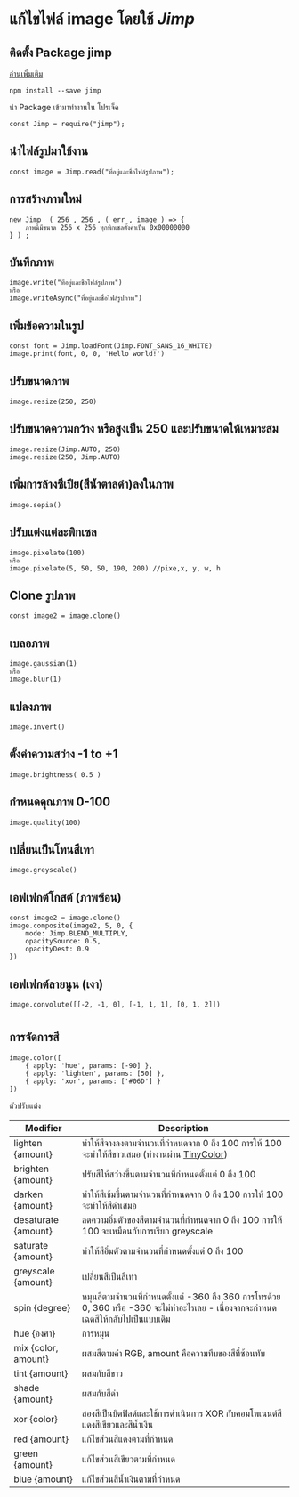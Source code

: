 # แก้ไขไฟล์ image โดยใช้ *Jimp*
## ติดตั้ง Package jimp
[อ่านเพิ่มเติม](https://www.npmjs.com/package/jimp)

    npm install --save jimp
นำ Package เข้ามาทำงานใน โปรเจ็ค  

    const Jimp = require("jimp");
## นำไฟล์รูปมาใช้งาน
    const image = Jimp.read("ที่อยู่และชื่อไฟล์รูปภาพ"); 
## การสร้างภาพใหม่
    new Jimp  ( 256 , 256 , ( err , image ) => {     
        ภาพนี้มีขนาด 256 x 256 ทุกพิกเซลตั้งค่าเป็น 0x00000000
    } ) ;
## บันทึกภาพ
    image.write("ที่อยู่และชื่อไฟล์รูปภาพ") 
    หรือ 
    image.writeAsync("ที่อยู่และชื่อไฟล์รูปภาพ")
## เพิ่มข้อความในรูป
    const font = Jimp.loadFont(Jimp.FONT_SANS_16_WHITE)
    image.print(font, 0, 0, 'Hello world!')
## ปรับขนาดภาพ
    image.resize(250, 250)
## ปรับขนาดความกว้าง หรือสูงเป็น 250 และปรับขนาดให้เหมาะสม
    image.resize(Jimp.AUTO, 250)
    image.resize(250, Jimp.AUTO)
## เพิ่มการล้างซีเปีย(สีน้ำตาลดำ)ลงในภาพ
    image.sepia()
## ปรับแต่งแต่ละพิกเซล
    image.pixelate(100)
    หรือ
    image.pixelate(5, 50, 50, 190, 200) //pixe,x, y, w, h
## Clone รูปภาพ
    const image2 = image.clone()
## เบลอภาพ
    image.gaussian(1)
    หรือ
    image.blur(1)
## แปลงภาพ
    image.invert()
## ตั้งค่าความสว่าง -1 to +1
    image.brightness( 0.5 )
## กำหนดคุณภาพ 0-100
    image.quality(100)
## เปลี่ยนเป็นโทนสีเทา
    image.greyscale()
## เอฟเฟกต์โกสต์ (ภาพซ้อน)
    const image2 = image.clone()
    image.composite(image2, 5, 0, {
        mode: Jimp.BLEND_MULTIPLY,
        opacitySource: 0.5,
        opacityDest: 0.9
    })
## เอฟเฟกต์ลายนูน (เงา)
    image.convolute([[-2, -1, 0], [-1, 1, 1], [0, 1, 2]])
#
## การจัดการสี
    image.color([
        { apply: 'hue', params: [-90] },
        { apply: 'lighten', params: [50] },
        { apply: 'xor', params: ['#06D'] }
    ])
ตัวปรับแต่ง

Modifier | Description
--------------------- | ---------------------
lighten {amount}	| ทำให้สีจางลงตามจำนวนที่กำหนดจาก 0 ถึง 100 การให้ 100 จะทำให้สีขาวเสมอ (ทำงานผ่าน [TinyColor](github.com/bgrins/TinyColor))
brighten {amount}	| ปรับสีให้สว่างขึ้นตามจำนวนที่กำหนดตั้งแต่ 0 ถึง 100 
darken {amount}	 | ทำให้สีเข้มขึ้นตามจำนวนที่กำหนดจาก 0 ถึง 100 การให้ 100 จะทำให้สีดำเสมอ
desaturate {amount} |ลดความอิ่มตัวของสีตามจำนวนที่กำหนดจาก 0 ถึง 100 การให้ 100 จะเหมือนกับการเรียก greyscale
saturate {amount} |	ทำให้สีอิ่มตัวตามจำนวนที่กำหนดตั้งแต่ 0 ถึง 100 
greyscale {amount} |เปลี่ยนสีเป็นสีเทา
spin {degree} |	หมุนสีตามจำนวนที่กำหนดตั้งแต่ -360 ถึง 360 การโทรด้วย 0, 360 หรือ -360 จะไม่ทำอะไรเลย - เนื่องจากจะกำหนดเฉดสีให้กลับไปเป็นแบบเดิม
hue {องศา} |	การหมุน
mix {color, amount} |ผสมสีตามค่า RGB, amount คือความทึบของสีที่ซ้อนทับ
tint {amount} |	ผสมกับสีขาว
shade {amount} |ผสมกับสีดำ
xor {color} |สองสีเป็นบิตฟิลด์และใช้การดำเนินการ XOR กับคอมโพเนนต์สีแดงสีเขียวและสีน้ำเงิน
red {amount} |	แก้ไขส่วนสีแดงตามที่กำหนด
green {amount} |	แก้ไขส่วนสีเขียวตามที่กำหนด
blue {amount} |	แก้ไขส่วนสีน้ำเงินตามที่กำหนด